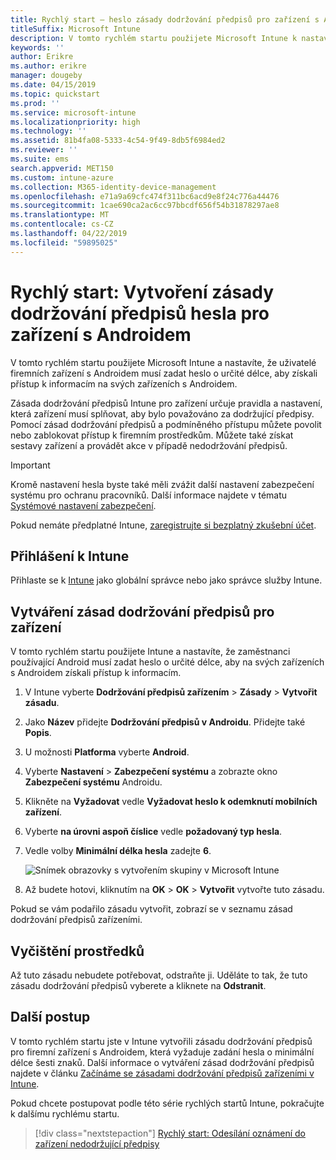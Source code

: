 ```yaml
---
title: Rychlý start – heslo zásady dodržování předpisů pro zařízení s Androidem
titleSuffix: Microsoft Intune
description: V tomto rychlém startu použijete Microsoft Intune k nastavení délky hesla, která se vyžaduje pro zařízení s Androidem.
keywords: ''
author: Erikre
ms.author: erikre
manager: dougeby
ms.date: 04/15/2019
ms.topic: quickstart
ms.prod: ''
ms.service: microsoft-intune
ms.localizationpriority: high
ms.technology: ''
ms.assetid: 81b4fa08-5333-4c54-9f49-8db5f6984ed2
ms.reviewer: ''
ms.suite: ems
search.appverid: MET150
ms.custom: intune-azure
ms.collection: M365-identity-device-management
ms.openlocfilehash: e71a9a69cfc474f311bc6acd9e8f24c776a44476
ms.sourcegitcommit: 1cae690ca2ac6cc97bbcdf656f54b31878297ae8
ms.translationtype: MT
ms.contentlocale: cs-CZ
ms.lasthandoff: 04/22/2019
ms.locfileid: "59895025"
---
```

# <a name="quickstart-create-a-password-compliance-policy-for-android-devices"></a>Rychlý start: Vytvoření zásady dodržování předpisů hesla pro zařízení s Androidem

V tomto rychlém startu použijete Microsoft Intune a nastavíte, že uživatelé firemních zařízení s Androidem musí zadat heslo o určité délce, aby získali přístup k informacím na svých zařízeních s Androidem. 

Zásada dodržování předpisů Intune pro zařízení určuje pravidla a nastavení, která zařízení musí splňovat, aby bylo považováno za dodržující předpisy. Pomocí zásad dodržování předpisů a podmíněného přístupu můžete povolit nebo zablokovat přístup k firemním prostředkům. Můžete také získat sestavy zařízení a provádět akce v případě nedodržování předpisů.

> [!IMPORTANT]
> Kromě nastavení hesla byste také měli zvážit další nastavení zabezpečení systému pro ochranu pracovníků. Další informace najdete v tématu [Systémové nastavení zabezpečení](compliance-policy-create-android-for-work.md).

Pokud nemáte předplatné Intune, [zaregistrujte si bezplatný zkušební účet](free-trial-sign-up.md).

## <a name="sign-in-to-intune"></a>Přihlášení k Intune

Přihlaste se k [Intune](https://aka.ms/intuneportal) jako globální správce nebo jako správce služby Intune. 

## <a name="create-a-device-compliance-policy"></a>Vytváření zásad dodržování předpisů pro zařízení

V tomto rychlém startu použijete Intune a nastavíte, že zaměstnanci používající Android musí zadat heslo o určité délce, aby na svých zařízeních s Androidem získali přístup k informacím.

1. V Intune vyberte **Dodržování předpisů zařízením** > **Zásady** > **Vytvořit zásadu**.
2. Jako **Název** přidejte **Dodržování předpisů v Androidu**. Přidejte také **Popis**.
3. U možnosti **Platforma** vyberte **Android**. 
4. Vyberte **Nastavení** > **Zabezpečení systému** a zobrazte okno **Zabezpečení systému** Androidu.
5. Klikněte na **Vyžadovat** vedle **Vyžadovat heslo k odemknutí mobilních zařízení**.
6. Vyberte **na úrovni aspoň číslice** vedle **požadovaný typ hesla**.
7. Vedle volby **Minimální délka hesla** zadejte **6**. 

    ![Snímek obrazovky s vytvořením skupiny v Microsoft Intune](media/quickstart-set-password-length-android/quickstart-set-password-length-android-01.png)

7. Až budete hotovi, kliknutím na **OK** > **OK** > **Vytvořit** vytvořte tuto zásadu.

Pokud se vám podařilo zásadu vytvořit, zobrazí se v seznamu zásad dodržování předpisů zařízeními. 

## <a name="clean-up-resources"></a>Vyčištění prostředků

Až tuto zásadu nebudete potřebovat, odstraňte ji. Uděláte to tak, že tuto zásadu dodržování předpisů vyberete a kliknete na **Odstranit**.

## <a name="next-steps"></a>Další postup

V tomto rychlém startu jste v Intune vytvořili zásadu dodržování předpisů pro firemní zařízení s Androidem, která vyžaduje zadání hesla o minimální délce šesti znaků. Další informace o vytváření zásad dodržování předpisů najdete v článku [Začínáme se zásadami dodržování předpisů zařízeními v Intune](device-compliance-get-started.md).

Pokud chcete postupovat podle této série rychlých startů Intune, pokračujte k dalšímu rychlému startu.

> [!div class="nextstepaction"]
> [Rychlý start: Odesílání oznámení do zařízení nedodržující předpisy](quickstart-send-notification.md)
